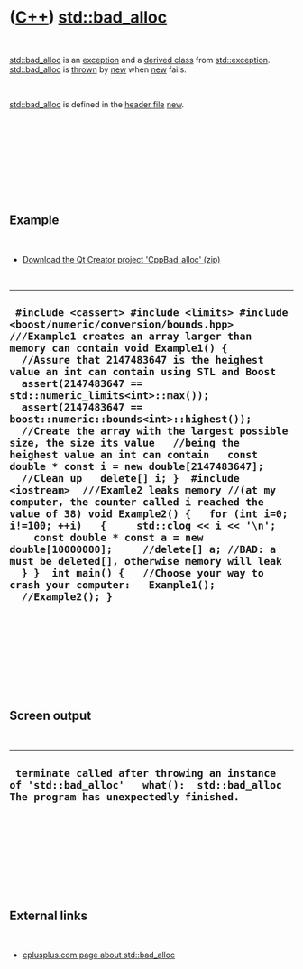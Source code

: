 



 

 

 

 

 

([C++](Cpp.md)) [std::bad\_alloc](CppBad_alloc.md)
====================================================

 

[std::bad\_alloc](CppBad_alloc.md) is an [exception](CppException.md)
and a [derived class](CppDerivedClass.md) from
[std::exception](CppException.md). [std::bad\_alloc](CppBad_alloc.md)
is [thrown](CppThrow.md) by [new](CppNew.md) when [new](CppNew.htm)
fails.

 

[std::bad\_alloc](CppBad_alloc.md) is defined in the [header
file](CppHeaderFile.md) [new](CppNewH.md).

 

 

 

 

 

Example
-------

 

-   [Download the Qt Creator project
    'CppBad\_alloc' (zip)](CppBad_alloc.md)

 

  ----------------------------------------------------------------------------------------------------------------------------------------------------------------------------------------------------------------------------------------------------------------------------------------------------------------------------------------------------------------------------------------------------------------------------------------------------------------------------------------------------------------------------------------------------------------------------------------------------------------------------------------------------------------------------------------------------------------------------------------------------------------------------------------------------------------------------------------------------------------------------------------------------------------------------------------------------------------------------------------------------------------------------
  ` #include <cassert> #include <limits> #include <boost/numeric/conversion/bounds.hpp>  ///Example1 creates an array larger than memory can contain void Example1() {   //Assure that 2147483647 is the heighest value an int can contain using STL and Boost   assert(2147483647 == std::numeric_limits<int>::max());   assert(2147483647 == boost::numeric::bounds<int>::highest());    //Create the array with the largest possible size, the size its value   //being the heighest value an int can contain   const double * const i = new double[2147483647];    //Clean up   delete[] i; }  #include <iostream>  ///Examle2 leaks memory //(at my computer, the counter called i reached the value of 38) void Example2() {   for (int i=0; i!=100; ++i)   {     std::clog << i << '\n';     const double * const a = new double[10000000];     //delete[] a; //BAD: a must be deleted[], otherwise memory will leak   } }  int main() {   //Choose your way to crash your computer:   Example1();   //Example2(); }`
  ----------------------------------------------------------------------------------------------------------------------------------------------------------------------------------------------------------------------------------------------------------------------------------------------------------------------------------------------------------------------------------------------------------------------------------------------------------------------------------------------------------------------------------------------------------------------------------------------------------------------------------------------------------------------------------------------------------------------------------------------------------------------------------------------------------------------------------------------------------------------------------------------------------------------------------------------------------------------------------------------------------------------------

 

 

 

 

 

Screen output
-------------

 

  -------------------------------------------------------------------------------------------------------------------------------------
  ` terminate called after throwing an instance of 'std::bad_alloc'   what():  std::bad_alloc The program has unexpectedly finished.`
  -------------------------------------------------------------------------------------------------------------------------------------

 

 

 

 

 

External links
--------------

 

-   [cplusplus.com page about
    std::bad\_alloc](http://www.cplusplus.com/reference/std/new/bad_alloc)

 

 

 

 

 





 



